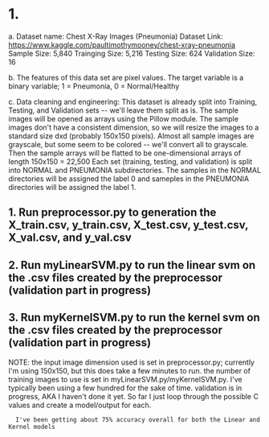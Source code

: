 # 1.
a. Dataset name: Chest X-Ray Images (Pneumonia)
   Dataset Link: https://www.kaggle.com/paultimothymooney/chest-xray-pneumonia
   Sample Size: 5,840
   Trainging Size: 5,216
   Testing Size: 624
   Validation Size: 16
   
b. The features of this data set are pixel values. The target variable is a binary variable; 1 = Pneumonia, 0 = Normal/Healthy

c. Data cleaning and engineering:
   This dataset is already split into Training, Testing, and Validation sets -- we'll leave them split as is.
   The sample images will be opened as arrays using the Pillow module.
   The sample images don't have a consistent dimension, so we will resize the images to a standard size dxd (probably 150x150 pixels).
   Almost all sample images are grayscale, but some seem to be colored -- we'll convert all to grayscale.
   Then the sample arrays will be flatted to be one-dimensional arrays of length 150x150 = 22,500
   Each set (training, testing, and validation) is split into NORMAL and PNEUMONIA subdirectories. The samples in the NORMAL directories will be assigned the label 0 and sameples in the PNEUMONIA directories will be assigned the label 1.

## 1. Run preprocessor.py to generation the X_train.csv, y_train.csv, X_test.csv, y_test.csv, X_val.csv, and y_val.csv
## 2. Run myLinearSVM.py to run the linear svm on the .csv files created by the preprocessor (validation part in progress)
## 3. Run myKernelSVM.py to run the kernel svm on the .csv files created by the preprocessor (validation part in progress)

NOTE: the input image dimension used is set in preprocessor.py; currently I'm using 150x150, but this does take a few minutes to run.
      the number of training images to use is set in myLinearSVM.py/myKernelSVM.py. I've typically been using a few hundred for the sake of time.
      validation is in progress, AKA I haven't done it yet. So far I just loop through the possible C values and create a model/output for each.

      I've been getting about 75% accuracy overall for both the Linear and Kernel models